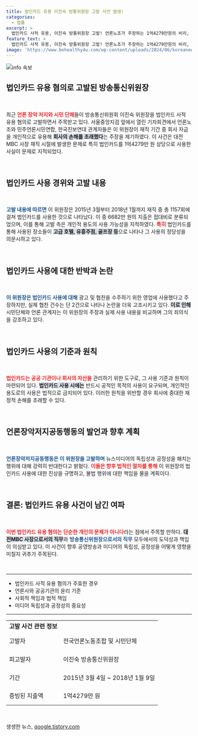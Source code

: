 ```yaml
---
title: 법인카드 유용 이진숙 방통위원장 고발 사건 발생!
categories:
  - 법률
excerpt: >
  법인카드 사적 유용, 이진숙 방통위원장 고발! 언론노조가 주장하는 1억4279만원의 비리, 대전MBC 시절의 충격 전말은?
feature_text: >
  법인카드 사적 유용, 이진숙 방통위원장 고발! 언론노조가 주장하는 1억4279만원의 비리, 대전MBC 시절의 충격 전말은?
image: 'https://www.behealthy4u.com/wp-content/uploads/2024/06/koreanews.jpg'
---
```


<p><img src="https://www.behealthy4u.com/wp-content/uploads/2024/06/koreanews.jpg" alt="info 속보" /></p>

<h2 data-ke-size="size26">법인카드 유용 혐의로 고발된 방송통신위원장</h2>

<p data-ke-size="size16">&nbsp;</p>

<p data-ke-size="size16">최근 <b><span style="color: #ee2323;">언론 장악 저지와 시민 단체</span></b>들이 방송통신위원회 이진숙 위원장을 법인카드 사적 유용 혐의로 고발하면서 주목받고 있다. 서울중앙지검 앞에서 열린 기자회견에서 언론노조와 민주언론시민연합, 한국진보연대 관계자들은 이 위원장이 재직 기간 중 회사 자금을 개인적으로 유용해 <b><span style="background-color: #21538527;">회사의 손해를 초래했다</span></b>는 주장을 제기하였다. 이 사건은 대전MBC 사장 재직 시절에 발생한 문제로 특히 법인카드를 1억4279만 원 상당으로 사용한 사실이 문제로 지적되었다.</p>

<p data-ke-size="size16">&nbsp;</p>

<h2 data-ke-size="size26">법인카드 사용 경위와 고발 내용</h2>

<p data-ke-size="size16">&nbsp;</p>

<p data-ke-size="size16"><b><span style="color: #1a5490;">고발 내용에 따르면</span></b> 이 위원장은 2015년 3월부터 2018년 1월까지 재직 중 총 1157회에 걸쳐 법인카드를 사용한 것으로 나타났다. 이 중 6682만 원의 지출은 접대비로 분류되었으며, 이를 통해 고발 측은 개인적 용도의 사용 가능성을 지적하였다. <b><span style="color: #ee2323;">특히</span></b> 법인카드를 통해 사용된 장소들이 <b><span style="background-color: #21538527;">고급 호텔, 유흥주점, 골프장 등</span></b>으로 나타나 그 사용의 정당성을 의문시하고 있다.</p>

<p data-ke-size="size16">&nbsp;</p>

<h2 data-ke-size="size26">법인카드 사용에 대한 반박과 논란</h2>

<p data-ke-size="size16">&nbsp;</p>

<p data-ke-size="size16"><b><span style="color: #1a5490;">이 위원장은 법인카드 사용에 대해</span></b> 광고 및 협찬을 수주하기 위한 영업에 사용했다고 주장하지만, 실제 협찬 건수는 단 2건으로 나타나 논란을 더욱 고조시키고 있다. <b><span style="background-color: #21538527;">이로 인해</span></b> 시민단체와 언론 관계자는 이 위원장의 주장과 실제 사용 내용을 비교하며 그의 죄의식을 강조하고 있다.</p>

<p data-ke-size="size16">&nbsp;</p>

<h2 data-ke-size="size26">법인카드 사용의 기준과 원칙</h2>

<p data-ke-size="size16">&nbsp;</p>

<p data-ke-size="size16"><b><span style="color: #ee2323;">법인카드는 공공 기관이나 회사의 자산을</span></b> 관리하기 위한 도구로, 그 사용 기준과 원칙이 마련되어 있다. <b><span style="background-color: #21538527;">법인카드 사용 시에는</span></b> 반드시 공적인 목적의 사용이 요구되며, 개인적인 용도로의 사용은 법적으로 금지되어 있다. 이러한 원칙을 위반할 경우 회사에 중대한 재정적 손해를 초래할 수 있다.</p>

<p data-ke-size="size16">&nbsp;</p>

<h2 data-ke-size="size26">언론장악저지공동행동의 발언과 향후 계획</h2>

<p data-ke-size="size16">&nbsp;</p>

<p data-ke-size="size16"><b><span style="color: #1a5490;">언론장악저지공동행동은 이 위원장을 고발하며</span></b> 뉴스미디어의 독립성과 공정성을 해치는 행위에 대해 강력히 반대한다고 밝혔다. <b><span style="color: #ee2323;">이들은 향후 법적인 절차를 통해</span></b> 이 위원장의 법인카드 사용에 대한 진상을 규명하고, 불법 행위에 대한 책임을 물을 계획이다.</p>

<p data-ke-size="size16">&nbsp;</p>

<h2 data-ke-size="size26">결론: 법인카드 유용 사건이 남긴 여파</h2>

<p data-ke-size="size16">&nbsp;</p>

<p data-ke-size="size16"><b><span style="color: #ee2323;">이번 법인카드 유용 혐의는 단순한 개인의 문제가 아니다</span></b>라는 점에서 주목할 만하다. <b><span style="background-color: #21538527;">대전MBC 사장으로서의 직무</span></b>와 <b><span style="color: #1a5490;">방송통신위원장으로서의 직무</span></b> 모두에서의 도덕성과 책임이 의심받고 있다. 이 사건이 향후 공영방송과 미디어의 독립성, 공정성을 어떻게 영향을 미칠지 귀추가 주목된다.</p>

<p data-ke-size="size16">&nbsp;</p>

<hr>

<ul>
    <li>법인카드 사적 유용 혐의가 주효한 경우</li>
    <li>언론사와 공공기관의 윤리 기준</li>
    <li>사회적 책임과 법적 책임</li>
    <li>미디어 독립성과 공정성의 중요성</li>
</ul>

<hr>

<table style="width: 100%;">
    <tr>
        <td style="text-align: center; height: 17px;"><b>고발 사건 관련 정보</b></td>
    </tr>
    <tr>
        <td style="text-align: left; height: 50px;">고발자</td>
        <td style="text-align: left; height: 50px;">전국언론노동조합 및 시민단체</td>
    </tr>
    <tr>
        <td style="text-align: left; height: 50px;">피고발자</td>
        <td style="text-align: left; height: 50px;">이진숙 방송통신위원장</td>
    </tr>
    <tr>
        <td style="text-align: left; height: 50px;">기간</td>
        <td style="text-align: left; height: 50px;">2015년 3월 4일 ~ 2018년 1월 9일</td>
    </tr>
    <tr>
        <td style="text-align: left; height: 50px;">증빙된 지출액</td>
        <td style="text-align: left; height: 50px;">1억4279만 원</td>
    </tr>
</table>

<p data-ke-size="size16">&nbsp;</p>
생생한 뉴스, <a href="https://qoogle.tistory.com" rel="dofollow">qoogle.tistory.com</a>


